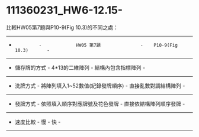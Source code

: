 # 111360231_HW6-12.15-

比較HW05第7題與P10-9(Fig 10.3)的不同之處：

 ----------------------------------------------------------------------------------
 -              -             HW05 第7題               -    P10-9(Fig 10.3)       -
 ----------------------------------------------------------------------------------
 - 儲存牌的方式 -          4*13的二維陣列	       -   結構內包含指標陣列     -
 ----------------------------------------------------------------------------------
 -   洗牌方式   -   將陣列填入1~52數值(紀錄發牌順序)   -   直接亂數對調結構陣列   -
 ----------------------------------------------------------------------------------
 -   發牌方式   -   依照填入順序對應牌號及花色發牌     -  直接依結構陣列順序發牌  -
 ----------------------------------------------------------------------------------
 -   速度比較   -	          慢                   -	     快           -
 ----------------------------------------------------------------------------------

